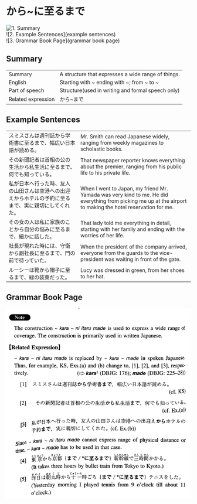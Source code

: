# から~に至るまで

![1. Summary](summary)<br>
![2. Example Sentences](example sentences)<br>
![3. Grammar Book Page](grammar book page)<br>


## Summary

<table><tr>   <td>Summary</td>   <td>A structure that expresses a wide range of things.</td></tr><tr>   <td>English</td>   <td>Starting with ~ ending with ~; from ~ to ~</td></tr><tr>   <td>Part of speech</td>   <td>Structure(used in writing and formal speech only)</td></tr><tr>   <td>Related expression</td>   <td>から~まで</td></tr></table>

## Example Sentences

<table><tr>   <td>スミスさんは週刊誌から学術書に至るまで、幅広い日本語が読める。</td>   <td>Mr. Smith can read Japanese widely, ranging from weekly magazines to scholastic books.</td></tr><tr>   <td>その新聞記者は首相の公の生活から私生活に至るまで、何でも知っている。</td>   <td>That newspaper reporter knows everything about the premier, ranging from his public life to his private life.</td></tr><tr>   <td>私が日本へ行った時、友人の山田さんは空港への出迎えからホテルの予約に至るまで、実に親切にしてくれた。</td>   <td>When I went to Japan, my friend Mr. Yamada was very kind to me. He did everything from picking me up at the airport to making the hotel reservation for me.</td></tr><tr>   <td>その女の人は私に家族のことから自分の悩みに至るまで、細かに話した。</td>   <td>That lady told me everything in detail, starting with her family and ending with the worries of her life.</td></tr><tr>   <td>社長が現れた時には、守衛から副社長に至るまで、門の前で待っていた。</td>   <td>When the president of the company arrived, everyone from the guards to the vice-president was waiting in front of the gate.</td></tr><tr>   <td>ルーシーは靴から帽子に至るまで、緑の装束だった。</td>   <td>Lucy was dressed in green, from her shoes to her hat.</td></tr></table>

## Grammar Book Page

![](../img/Intermediateから~に至るまで.png)

